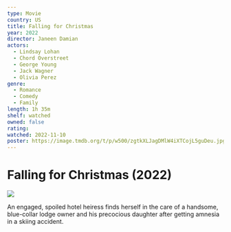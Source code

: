 ```yaml
---
type: Movie
country: US
title: Falling for Christmas
year: 2022
director: Janeen Damian
actors:
  - Lindsay Lohan
  - Chord Overstreet
  - George Young
  - Jack Wagner
  - Olivia Perez
genre:
  - Romance
  - Comedy
  - Family
length: 1h 35m
shelf: watched
owned: false
rating:
watched: 2022-11-10
poster: https://image.tmdb.org/t/p/w500/zgtkXLJagDMlW4iXTCojL5guDeu.jpg
---
```


# Falling for Christmas (2022)

![](https://image.tmdb.org/t/p/w500/zgtkXLJagDMlW4iXTCojL5guDeu.jpg)

An engaged, spoiled hotel heiress finds herself in the care of a handsome, blue-collar lodge owner and his precocious daughter after getting amnesia in a skiing accident.